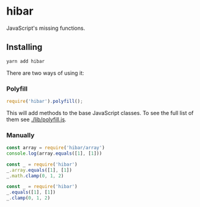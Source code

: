 hibar
========================================

JavaScript's missing functions.


## Installing

```bash
yarn add hibar
```

There are two ways of using it:

### Polyfill

```javascript
require('hibar').polyfill();
```

This will add methods to the base JavaScript classes. To see the full list of them see [./lib/polyfill.js](./lib/polyfill.js).

### Manually

```javascript
const array = require('hibar/array')
console.log(array.equals([1], [1]))
```

```javascript
const _ = require('hibar')
_.array.equals([1], [1])
_.math.clamp(0, 1, 2)
```

```javascript
const _ = require('hibar')
_.equals([1], [1])
_.clamp(0, 1, 2)
```

[prettier]: https://github.com/prettier/prettier
[yarn-install]: https://yarnpkg.com/lang/en/docs/install/
